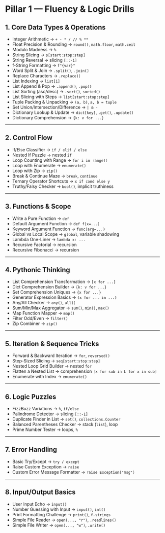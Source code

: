 # Pillar 1 — Fluency & Logic Drills

## 1. Core Data Types & Operations
- Integer Arithmetic → `+ - * / // % **`
- Float Precision & Rounding → `round()`, `math.floor`, `math.ceil`
- Modulo Madness → `%`
- String Slicing → `s[start:stop:step]`
- String Reversal → slicing `[::-1]`
- f-String Formatting → `f"{var}"`
- Word Split & Join → `.split()`, `.join()`
- Replace Characters → `.replace()`
- List Indexing → `list[i]`
- List Append & Pop → `.append()`, `.pop()`
- List Sorting (asc/desc) → `.sort()`, `sorted()`
- List Slicing with Steps → `list[start:stop:step]`
- Tuple Packing & Unpacking → `(a, b)`, `a, b = tuple`
- Set Union/Intersection/Difference → `| & -`
- Dictionary Lookup & Update → `dict[key]`, `.get()`, `.update()`
- Dictionary Comprehension → `{k: v for ...}`

---

## 2. Control Flow
- If/Else Classifier → `if / elif / else`
- Nested If Puzzle → nested `if`
- Loop Counting with Range → `for i in range()`
- Loop with Enumerate → `enumerate()`
- Loop with Zip → `zip()`
- Break & Continue Maze → `break`, `continue`
- Ternary Operator Shortcuts → `x if cond else y`
- Truthy/Falsy Checker → `bool()`, implicit truthiness

---

## 3. Functions & Scope
- Write a Pure Function → `def`
- Default Argument Function → `def f(x=...)`
- Keyword Argument Function → `func(arg=...)`
- Global vs Local Scope → `global`, variable shadowing
- Lambda One-Liner → `lambda x: ...`
- Recursive Factorial → recursion
- Recursive Fibonacci → recursion

---

## 4. Pythonic Thinking
- List Comprehension Transformation → `[x for ...]`
- Dict Comprehension Builder → `{k: v for ...}`
- Set Comprehension Uniques → `{x for ...}`
- Generator Expression Basics → `(x for ... in ...)`
- Any/All Checker → `any()`, `all()`
- Sum/Min/Max Aggregator → `sum()`, `min()`, `max()`
- Map Function Mapper → `map()`
- Filter Odd/Even → `filter()`
- Zip Combiner → `zip()`

---

## 5. Iteration & Sequence Tricks
- Forward & Backward Iteration → `for`, `reversed()`
- Step-Sized Slicing → `seq[start:stop:step]`
- Nested Loop Grid Builder → nested `for`
- Flatten a Nested List → comprehension `[x for sub in L for x in sub]`
- Enumerate with Index → `enumerate()`

---

## 6. Logic Puzzles
- FizzBuzz Variations → `%`, `if/else`
- Palindrome Detector → slicing `[::-1]`
- Duplicate Finder in List → `set()`, `collections.Counter`
- Balanced Parentheses Checker → stack (`list`), loop
- Prime Number Tester → loops, `%`

---

## 7. Error Handling
- Basic Try/Except → `try / except`
- Raise Custom Exception → `raise`
- Custom Error Message Formatter → `raise Exception("msg")`

---

## 8. Input/Output Basics
- User Input Echo → `input()`
- Number Guessing with Input → `input()`, `int()`
- Print Formatting Challenge → `print()`, `f-strings`
- Simple File Reader → `open(..., "r")`, `.readlines()`
- Simple File Writer → `open(..., "w")`, `.write()`